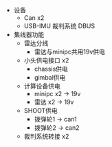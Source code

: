 - 设备
	- Can x2
	- USB-IMU 裁判系统 DBUS
- 集线器功能
	- 雷达分线
		- 雷达与minipc共用19v供电
	- 小头供电接口 x2
		- chassis供电
		- gimbal供电
	- 计算设备供电
		- minipc x2 -> 19v
		- 雷达 x2 -> 19v
	- SHOOT供电
		- 拨弹轮1 -> can1
		- 拨弹轮2 -> can2
	- 裁判系统转接 x2